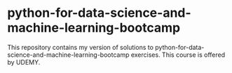 # python-for-data-science-and-machine-learning-bootcamp
This repository contains my version of solutions to python-for-data-science-and-machine-learning-bootcamp exercises. This course is offered by UDEMY.
